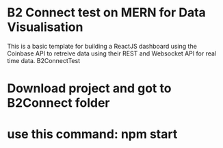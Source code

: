 # B2 Connect test on MERN for Data Visualisation 
This is a basic template for building a ReactJS dashboard using the Coinbase API to retreive data using their REST and Websocket API for real time data. 
B2ConnectTest

# Download project and got to B2Connect folder
# use this command: npm start
